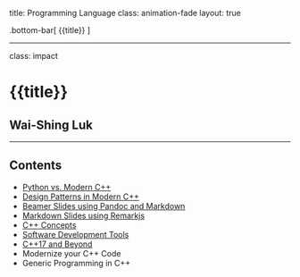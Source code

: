 title: Programming Language
class: animation-fade
layout: true

<!-- This slide will serve as the base layout for all your slides -->
.bottom-bar[
  {{title}}
]

---

class: impact

# {{title}}
## Wai-Shing Luk

---

## Contents

- [Python vs. Modern C++](py2cpp.html)
- [Design Patterns in Modern C++](design_pattern.html)
- [Beamer Slides using Pandoc and Markdown](intro.pdf)
- [Markdown Slides using Remarkjs](remarkjs.html)
- [C++ Concepts](concepts.html)
- [Software Development Tools](swdev.html)
- [C++17 and Beyond](cpp17.html)
- Modernize your C++ Code
- Generic Programming in C++
